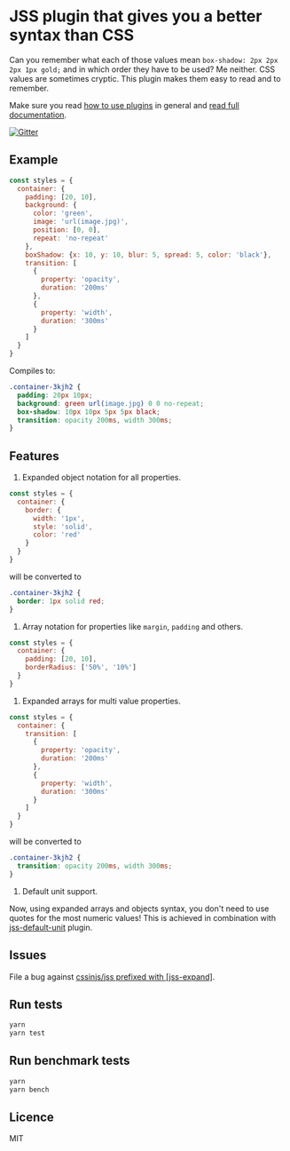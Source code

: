 # JSS plugin that gives you a better syntax than CSS

Can you remember what each of those values mean `box-shadow: 2px 2px 2px 1px gold;` and in which order they have to be used? Me neither. CSS values are sometimes cryptic. This plugin makes them easy to read and to remember.

Make sure you read [how to use
plugins](https://github.com/cssinjs/jss/blob/master/docs/setup.md#setup-with-custom-plugins)
in general and [read full documentation](https://github.com/cssinjs/jss-expand/blob/master/docs/index.md).

[![Gitter](https://badges.gitter.im/JoinChat.svg)](https://gitter.im/cssinjs/lobby)

## Example

```javascript
const styles = {
  container: {
    padding: [20, 10],
    background: {
      color: 'green',
      image: 'url(image.jpg)',
      position: [0, 0],
      repeat: 'no-repeat'
    },
    boxShadow: {x: 10, y: 10, blur: 5, spread: 5, color: 'black'},
    transition: [
      {
        property: 'opacity',
        duration: '200ms'
      },
      {
        property: 'width',
        duration: '300ms'
      }
    ]
  }
}
```

Compiles to:

```css
.container-3kjh2 {
  padding: 20px 10px;
  background: green url(image.jpg) 0 0 no-repeat;
  box-shadow: 10px 10px 5px 5px black;
  transition: opacity 200ms, width 300ms;
}
```

## Features

1.  Expanded object notation for all properties.

```javascript
const styles = {
  container: {
    border: {
      width: '1px',
      style: 'solid',
      color: 'red'
    }
  }
}
```

will be converted to

```css
.container-3kjh2 {
  border: 1px solid red;
}
```

1.  Array notation for properties like `margin`, `padding` and others.

```javascript
const styles = {
  container: {
    padding: [20, 10],
    borderRadius: ['50%', '10%']
  }
}
```

1.  Expanded arrays for multi value properties.

```javascript
const styles = {
  container: {
    transition: [
      {
        property: 'opacity',
        duration: '200ms'
      },
      {
        property: 'width',
        duration: '300ms'
      }
    ]
  }
}
```

will be converted to

```css
.container-3kjh2 {
  transition: opacity 200ms, width 300ms;
}
```

1.  Default unit support.

Now, using expanded arrays and objects syntax, you don't need to use quotes for the most numeric values! This is achieved in combination with [jss-default-unit](https://github.com/cssinjs/jss-default-unit) plugin.

## Issues

File a bug against [cssinjs/jss prefixed with \[jss-expand\]](https://github.com/cssinjs/jss/issues/new?title=[jss-expand]%20).

## Run tests

```bash
yarn
yarn test
```

## Run benchmark tests

```bash
yarn
yarn bench
```

## Licence

MIT
